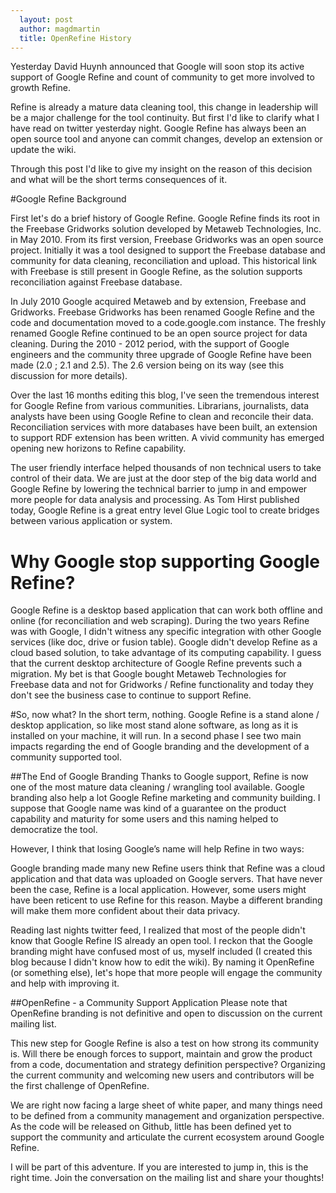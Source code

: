 ```yaml
---
  layout: post
  author: magdmartin
  title: OpenRefine History
---
```


Yesterday David Huynh announced that Google will soon stop its active support of Google Refine and count of community to get more involved to growth Refine.

Refine is already a mature data cleaning tool, this change in leadership will be a major challenge for the tool continuity. But first I'd like to clarify what I have read on twitter yesterday night. Google Refine has always been an open source tool and anyone can commit changes, develop an extension or update the wiki. 

Through this post I'd like to give my insight on the reason of this decision and what will be the short terms consequences of it. 



#Google Refine Background

First let's do a brief history of Google Refine. Google Refine finds its root in the Freebase Gridworks solution developed by Metaweb Technologies, Inc. in May 2010. From its first version, Freebase Gridworks  was an open source project. Initially it was a tool designed to support the Freebase database and community for data cleaning, reconciliation and upload. This historical link with Freebase is still present in Google Refine, as the solution supports reconciliation against Freebase database.

In July 2010 Google acquired Metaweb and by extension, Freebase and Gridworks. Freebase Gridworks has been renamed Google Refine and the code and documentation moved to a code.google.com instance. The freshly renamed Google Refine continued to be an open source project for data cleaning. During the 2010 - 2012 period, with the support of Google engineers and the community three upgrade of Google Refine have been made (2.0 ; 2.1 and 2.5). The 2.6 version being on its way (see this discussion for more details).

Over the last 16 months editing this blog, I've seen the tremendous interest for Google Refine from various communities. Librarians, journalists, data analysts have been using Google Refine to clean and reconcile their data. Reconciliation services with more databases have been built,  an extension to support RDF extension has been written. A vivid community has emerged opening new horizons to Refine capability.

The user friendly interface helped thousands of non technical users to take control of their data. We are just at the door step of the big data world and Google Refine by lowering the technical barrier to jump in and empower more people for data analysis and processing. As Tom Hirst published today, Google Refine is a great entry level Glue Logic tool to create bridges between various application or system.


# Why Google stop supporting Google Refine?
 Google Refine is a desktop based application that can work both offline and online (for reconciliation and web scraping). During the two years Refine was with Google, I didn't witness any specific integration with other Google services (like doc, drive or fusion table). Google didn't develop Refine as a cloud based solution, to take advantage of its computing capability. I guess that the current desktop architecture of Google Refine prevents such a migration. My bet is that Google bought Metaweb Technologies for Freebase data and not for Gridworks / Refine functionality and today they don't see the business case to continue to support Refine.


#So, now what?
 In the short term, nothing. Google Refine is a stand alone / desktop application, so like most stand alone software, as long as it is installed on your machine, it will run. In a second phase I see two main impacts regarding the end of Google branding and the development of a community supported tool.


##The End of Google Branding
 Thanks to Google support, Refine is now one of the most mature data cleaning / wrangling tool available. Google branding also help a lot Google Refine marketing and community building.  I suppose that Google name was kind of a guarantee on the product capability and maturity for some users and this naming helped to democratize the tool.

However, I think that losing Google’s name will help Refine in two ways:

 Google branding made many new Refine users think that Refine was a cloud application and that data was uploaded on Google servers. That have never been the case, Refine is a local application. However, some users might have been reticent to use Refine for this reason. Maybe a different branding will make them more confident about their data privacy.

Reading last nights twitter feed, I realized that most of the people didn't know that Google Refine IS already an open tool. I reckon that the Google branding might have confused most of us, myself included (I created this blog because I didn't know how to edit the wiki). By naming it OpenRefine (or something else), let's hope that more people will engage the community and help with improving it.


##OpenRefine - a Community Support Application
 Please note that OpenRefine branding is not definitive and open to discussion on the current mailing list. 

This new step for Google Refine is also a test on how strong its community is. Will there be enough forces to support, maintain and grow the product from a code, documentation and strategy definition perspective? Organizing the current community and welcoming new users and contributors will be the first challenge of OpenRefine.

We are right now facing a large sheet of white paper, and many things need to be defined from a community management and organization perspective. As the code will be released on Github, little has been defined yet to support the community and articulate the current ecosystem around Google Refine.

I will be part of this adventure. If you are interested to jump in, this is the right time.
Join the conversation on the mailing list and share your thoughts!

